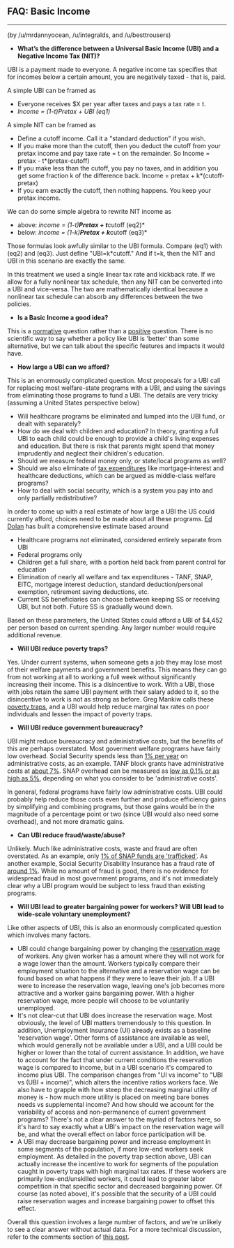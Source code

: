 ## FAQ: Basic Income
--------------------
(by /u/mrdannyocean, /u/integralds, and /u/besttrousers)


* **What’s the difference between a Universal Basic Income (UBI) and a Negative Income Tax (NIT)?**

UBI is a payment made to everyone.  A negative income tax specifies that for incomes below a certain amount, you are negatively taxed - that is, paid.

A simple UBI can be framed as 

* Everyone receives $X per year after taxes and pays a tax rate = t.
* *Income = (1-t)Pretax + UBI (eq1)*

A simple NIT can be framed as

* Define a cutoff income. Call it a "standard deduction" if you wish.
* If you make more than the cutoff, then you deduct the cutoff from your pretax income and pay taxe rate = t on the remainder. So Income = pretax - t*(pretax-cutoff)
* If you make less than the cutoff, you pay no taxes, and in addition you get some fraction k of the difference back. Income = pretax + k*(cutoff-pretax)
* If you earn exactly the cutoff, then nothing happens. You keep your pretax income.

We can do some simple algebra to rewrite NIT income as

* above: *income = (1-t)**Pretax + t***cutoff (eq2)*
* below: *income = (1-k)**Pretax + k***cutoff (eq3)*

Those formulas look awfully similar to the UBI formula. Compare (eq1) with (eq2) and (eq3). Just define "UBI=k*cutoff." And if t=k, then the NIT and UBI in this scenario are exactly the same.

In this treatment we used a single linear tax rate and kickback rate.  If we allow for a fully nonlinear tax schedule, then any NIT can be converted into a UBI and vice-versa. The two are mathematically identical because a nonlinear tax schedule can absorb any differences between the two policies.

* **Is a Basic Income a good idea?**

This is a [normative](https://en.wikipedia.org/wiki/Normative_statement) question rather than a [positive](https://en.wikipedia.org/wiki/Positive_statement) question.  There is no scientific way to say whether a policy like UBI is 'better' than some alternative, but we can talk about the specific features and impacts it would have.

* **How large a UBI can we afford?**

This is an enormously complicated question.  Most proposals for a UBI call for replacing most welfare-state programs with a UBI, and using the savings from eliminating those programs to fund a UBI.  The details are very tricky (assuming a United States perspective below)

* Will healthcare programs be eliminated and lumped into the UBI fund, or dealt with separately?
* How do we deal with children and education?  In theory, granting a full UBI to each child could be enough to provide a child's living expenses and education.  But there is risk that parents might spend that money imprudently and neglect their children's education.  
* Should we measure federal money only, or state/local programs as well?  
* Should we also eliminate of [tax expenditures](https://en.wikipedia.org/wiki/Tax_expenditure) like mortgage-interest and healthcare deductions, which can be argued as middle-class welfare programs?
* How to deal with social security, which is a system you pay into and only partially redistributive?

In order to come up with a real estimate of how large a UBI the US could currently afford, choices need to be made about all these programs.  [Ed Dolan](http://www.economonitor.com/dolanecon/2014/01/13/could-we-afford-a-universal-basic-income/) has built a comprehensive estimate based around

* Healthcare programs not eliminated, considered entirely separate from UBI
* Federal programs only
* Children get a full share, with a portion held back from parent control for education
* Elimination of nearly all welfare and tax expenditures - TANF, SNAP, EITC, mortgage interest deduction, standard deduction/personal exemption, retirement saving deductions, etc.
* Current SS beneficiaries can choose between keeping SS or receiving UBI, but not both.  Future SS is gradually wound down.

Based on these parameters, the United States could afford a UBI of $4,452 per person based on current spending.  Any larger number would require additional revenue.

* **Will UBI reduce poverty traps?**

Yes.  Under current systems, when someone gets a job they may lose most of their welfare payments and government benefits. This means they can go from not working at all to working a full week without significantly increasing their income. This is a disincentive to work. With a UBI, those with jobs retain the same UBI payment with their salary added to it, so the disincentive to work is not as strong as before.  Greg Mankiw calls these [poverty traps](http://gregmankiw.blogspot.com/2009/11/poverty-trap.html), and a UBI would help reduce marginal tax rates on poor individuals and lessen the impact of poverty traps.

* **Will UBI reduce government bureaucracy?**

UBI might reduce bureaucracy and administrative costs, but the benefits of this are perhaps overstated.  Most goverment welfare programs have fairly low overhead.  Social Security spends less than [1% per year](https://www.ssa.gov/oact/STATS/admin.html) on administrative costs, as an example.  TANF block grants have administrative costs at [about 7%](http://www.cbpp.org/research/family-income-support/how-states-use-federal-and-state-funds-under-the-tanf-block-grant).  SNAP overhead can be measured as [low as 0.1% or as high as 5%](http://www.politifact.com/truth-o-meter/statements/2013/mar/19/michele-bachmann/michele-bachmann-says-70-percent-food-stamp-fundin/), depending on what you consider to be 'administrative costs'.

In general, federal programs have fairly low administrative costs.  UBI could probably help reduce those costs even further and produce efficiency gains by simplifying and combining programs, but those gains would be in the magnitude of a percentage point or two (since UBI would also need some overhead), and not more dramatic gains.

* **Can UBI reduce fraud/waste/abuse?**

Unlikely.  Much like administrative costs, waste and fraud are often overstated.  As an example, only [1% of SNAP funds are 'trafficked'](http://www.cbpp.org/research/snap-is-effective-and-efficient?fa=view&id=3239).  As another example, Social Security Disability Insurance has a fraud rate of [around 1%](http://thehill.com/blogs/congress-blog/economy-budget/195559-social-secuity-disability-fraud-is-rare).  While no amount of fraud is good, there is no evidence for widespread fraud in most government programs, and it's not immediately clear why a UBI program would be subject to less fraud than existing programs.


* **Will UBI lead to greater bargaining power for workers?  Will UBI lead to wide-scale voluntary unemployment?**

Like other aspects of UBI, this is also an enormously complicated question which involves many factors.

* UBI could change bargaining power by changing the [reservation wage](https://en.wikipedia.org/wiki/Reservation_wage) of workers.  Any given worker has a amount where they will not work for a wage lower than the amount.  Workers typically compare their employment situation to the alternative and a reservation wage can be found based on what happens if they were to leave their job.  If a UBI were to increase the reservation wage, leaving one's job becomes more attractive and a worker gains bargaining power.  With a higher reservation wage, more people will choose to be voluntarily unemployed.
* It's not clear-cut that UBI does increase the reservation wage.  Most obviously, the level of UBI matters tremendously to this question. In addition, Unemployment Insurance (UI) already exists as a baseline 'reservation wage'. Other forms of assistance are available as well, which would generally not be available under a UBI, and a UBI could be higher or lower than the total of current assistance.  In addition, we have to account for the fact that under current conditions the reservation wage is compared to income, but in a UBI scenario it's compared to income plus UBI.  The comparison changes from "UI vs income" to "UBI vs (UBI + income)", which alters the incentive ratios workers face.  We also have to grapple with how steep the decreasing marginal utility of money is - how much more utility is placed on meeting bare bones needs vs supplemental income?  And how should we account for the variability of access and non-permanence of current government programs?  There's not a clear answer to the myriad of factors here, so it's hard to say exactly what a  UBI's impact on the reservation wage will be, and what the overall effect on labor force participation will be.
* A UBI may decrease bargaining power and increase employment in some segments of the population, if more low-end workers seek employment.  As detailed in the poverty trap section above, UBI can actually increase the incentive to work for segments of the population caught in poverty traps with high marginal tax rates.  If these workers are primarily low-end/unskilled workers, it could lead to greater labor competition in that specific sector and decreased bargaining power.  Of course (as noted above), it's possible that the security of a UBI could raise reservation wages and increase bargaining power to offset this effect.

Overall this question involves a large number of factors, and we're unlikely to see a clear answer without actual data.  For a more technical discussion, refer to the comments section of [this post](https://www.reddit.com/r/badeconomics/comments/2twaoe/is_a_basic_income_badeconomics_no_not_really_but/).
